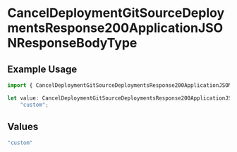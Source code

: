 # CancelDeploymentGitSourceDeploymentsResponse200ApplicationJSONResponseBodyType

## Example Usage

```typescript
import { CancelDeploymentGitSourceDeploymentsResponse200ApplicationJSONResponseBodyType } from "@vercel/sdk/models/operations";

let value: CancelDeploymentGitSourceDeploymentsResponse200ApplicationJSONResponseBodyType =
    "custom";
```

## Values

```typescript
"custom"
```